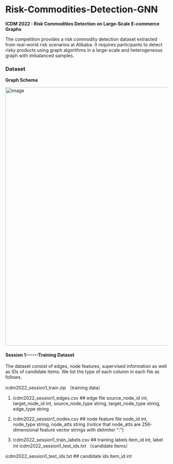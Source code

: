 # Risk-Commodities-Detection-GNN

**ICDM 2022 : Risk Commodities Detection on Large-Scale E-commerce Graphs**

The competition provides a risk commodity detection dataset extracted from real-world risk scenarios at Alibaba. It requires participants to detect risky products using graph algorithms in a large-scale and heterogeneous graph with imbalanced samples.

### Dataset
**Graph Schema**

<img width="804" alt="image" src="https://user-images.githubusercontent.com/46979228/179384103-bff4b21a-b0d1-427a-8ed2-b80820e2355a.png">

#### Session 1------Training Dataset

The dataset consist of edges, node features, supervised information as well as IDs of candidate items. We list the type of each column in each file as follows.

icdm2022_session1_train.zip （training data）

1. icdm2022_session1_edges.csv ## edge file
source_node_id int, target_node_id int, source_node_type string, target_node_type string, edge_type string

2. icdm2022_session1_nodes.csv ## node feature file
node_id int, node_type string, node_atts string (notice that node_atts are 256-dimensional feature vector strings with delimiter ":")

3. icdm2022_session1_train_labels.csv ## training labels
item_id int, label int
icdm2022_session1_test_ids.txt （candidate items）

icdm2022_session1_test_ids.txt ## candidate ids
item_id int
